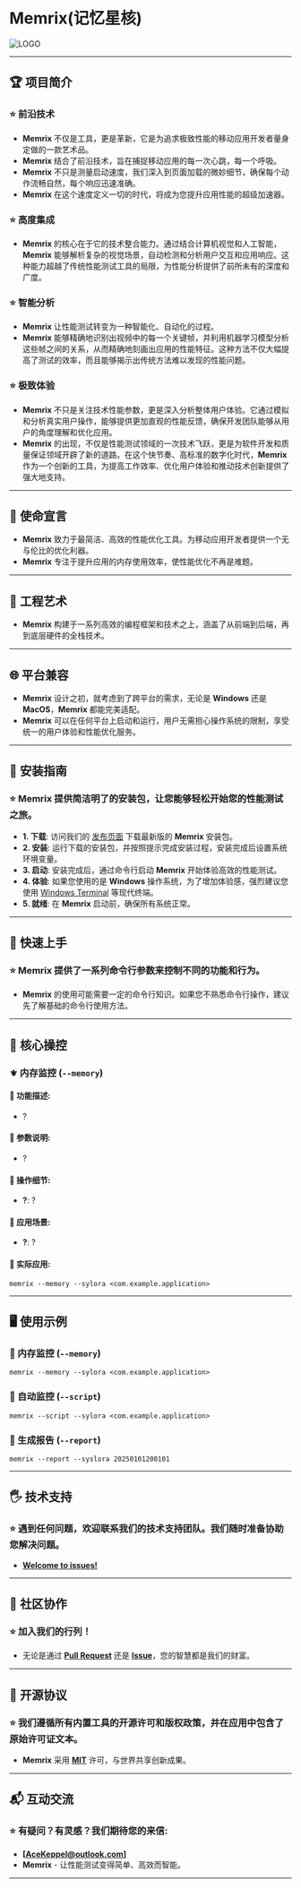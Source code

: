 # Memrix(记忆星核)

![LOGO](resources/images/illustration/Readme.png)

---

## 🏆 项目简介

### ⭐️ 前沿技术
- **Memrix** 不仅是工具，更是革新，它是为追求极致性能的移动应用开发者量身定做的一款艺术品。
- **Memrix** 结合了前沿技术，旨在捕捉移动应用的每一次心跳，每一个呼吸。
- **Memrix** 不只是测量启动速度，我们深入到页面加载的微妙细节，确保每个动作流畅自然，每个响应迅速准确。 
- **Memrix** 在这个速度定义一切的时代，将成为您提升应用性能的超级加速器。

### ⭐️ 高度集成
- **Memrix** 的核心在于它的技术整合能力。通过结合计算机视觉和人工智能，**Memrix** 能够解析复杂的视觉场景，自动检测和分析用户交互和应用响应。这种能力超越了传统性能测试工具的局限，为性能分析提供了前所未有的深度和广度。

### ⭐️ 智能分析
- **Memrix** 让性能测试转变为一种智能化、自动化的过程。
- **Memrix** 能够精确地识别出视频中的每一个关键帧，并利用机器学习模型分析这些帧之间的关系，从而精确地刻画出应用的性能特征。这种方法不仅大幅提高了测试的效率，而且能够揭示出传统方法难以发现的性能问题。

### ⭐️ 极致体验
- **Memrix** 不只是关注技术性能参数，更是深入分析整体用户体验。它通过模拟和分析真实用户操作，能够提供更加直观的性能反馈，确保开发团队能够从用户的角度理解和优化应用。
- **Memrix** 的出现，不仅是性能测试领域的一次技术飞跃，更是为软件开发和质量保证领域开辟了新的道路。在这个快节奏、高标准的数字化时代，**Memrix** 作为一个创新的工具，为提高工作效率、优化用户体验和推动技术创新提供了强大地支持。

---

## 🎯 使命宣言
- **Memrix** 致力于最简洁、高效的性能优化工具。为移动应用开发者提供一个无与伦比的优化利器。
- **Memrix** 专注于提升应用的内存使用效率，使性能优化不再是难题。

---

## 🔧 工程艺术
- **Memrix** 构建于一系列高效的编程框架和技术之上，涵盖了从前端到后端，再到底层硬件的全栈技术。

---

## 🌐 平台兼容
- **Memrix** 设计之初，就考虑到了跨平台的需求，无论是 **Windows** 还是 **MacOS**，**Memrix** 都能完美适配。
- **Memrix** 可以在任何平台上启动和运行，用户无需担心操作系统的限制，享受统一的用户体验和性能优化服务。

---

## 🧭 安装指南

### ⭐️ Memrix 提供简洁明了的安装包，让您能够轻松开始您的性能测试之旅。
- **1. 下载**: 访问我们的 [发布页面](https://github.com/PlaxtonFlarion/MemNova/releases) 下载最新版的 **Memrix** 安装包。
- **2. 安装**: 运行下载的安装包，并按照提示完成安装过程，安装完成后设置系统环境变量。
- **3. 启动**: 安装完成后，通过命令行启动 **Memrix** 开始体验高效的性能测试。
- **4. 体验**: 如果您使用的是 **Windows** 操作系统，为了增加体验感，强烈建议您使用 [Windows Terminal](https://apps.microsoft.com/detail/9N0DX20HK701) 等现代终端。
- **5. 就绪**: 在 **Memrix** 启动前，确保所有系统正常。

---

## 📖 快速上手
### ⭐️ Memrix 提供了一系列命令行参数来控制不同的功能和行为。
- **Memrix** 的使用可能需要一定的命令行知识。如果您不熟悉命令行操作，建议先了解基础的命令行使用方法。

---

## 🔰 核心操控

### ⚜️ 内存监控 (`--memory`)
#### 📔 功能描述:
- ?
#### 📔 参数说明: 
- ?
#### 📔 操作细节:
- **?**: ?
#### 📔 应用场景:
- **?**: ?
#### 📔 实际应用: 
```
memrix --memory --sylora <com.example.application>
```

---

## 🖥️ 使用示例
 
### 💾 内存监控 (`--memory`)
```
memrix --memory --sylora <com.example.application>
```

### 💾 自动监控 (`--script`)
```
memrix --script --sylora <com.example.application>
```

### 💾 生成报告 (`--report`)
```
memrix --report --syslora 20250101200101
```

---

## 🖐️ 技术支持
### ⭐️ 遇到任何问题，欢迎联系我们的技术支持团队。我们随时准备协助您解决问题。
- **[Welcome to issues!](https://github.com/PlaxtonFlarion/MemNova/issues)**

---

## 👥 社区协作
### ⭐️ 加入我们的行列！
- 无论是通过 **[Pull Request](https://github.com/PlaxtonFlarion/MemNova/pulls)** 还是 **[Issue](https://github.com/PlaxtonFlarion/MemNova/issues)**，您的智慧都是我们的财富。

---

## 📜 开源协议
### ⭐️ 我们遵循所有内置工具的开源许可和版权政策，并在应用中包含了原始许可证文本。
- **Memrix** 采用 **[MIT](LICENSE.md)** 许可，与世界共享创新成果。

---

## 📬 互动交流
### ⭐️ 有疑问？有灵感？我们期待您的来信: 
- **[AceKeppel@outlook.com]**
- **Memrix** - 让性能测试变得简单、高效而智能。

---